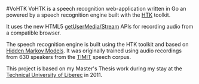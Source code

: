 #VoHTK
VoHTK is a speech recognition web-application written in Go an powered by a speech recognition engine built with the [HTK](http://htk.eng.cam.ac.uk/) toolkit.

It uses the new HTML5 [getUserMedia/Stream](http://w3c.github.io/mediacapture-main/getusermedia.html) APIs for recording audio from a compatible browser.

The speech recognition engine is built using the HTK toolkit and based on [Hidden Markov Models](http://en.wikipedia.org/wiki/Hidden_Markov_model). It was originally trained using audio recordings from 630 speakers from the [TIMIT](https://catalog.ldc.upenn.edu/LDC93S1) speech corpus.

This project is based on my Master's Thesis work during my stay at the [Technical University of Liberec](http://www.tul.cz/en/) in 2011.
